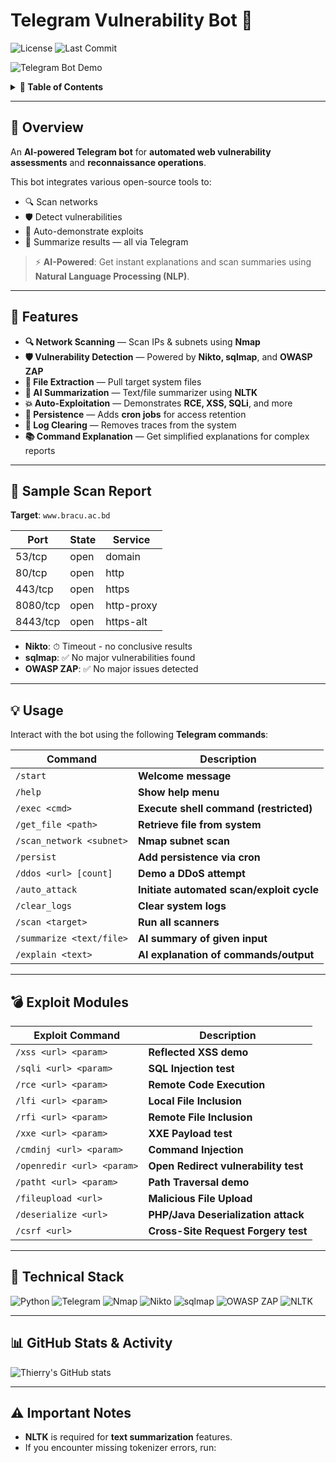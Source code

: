 # **Telegram Vulnerability Bot** 🤖

![License](https://img.shields.io/github/license/thierrynshimiyumukiza/telegrambot)
![Last Commit](https://img.shields.io/github/last-commit/thierrynshimiyumukiza/telegrambot)
                      
![Telegram Bot Demo](https://github.com/user-attachments/assets/b7890dca-f3b4-4366-8d78-386e69afa8a6)

<details>
  <summary><strong>📑 Table of Contents</strong></summary>

- [**Overview**](#overview)
- [**Features**](#features)
- [**Sample Scan Report**](#sample-scan-report)
- [**Usage**](#usage)
- [**Exploit Modules**](#exploit-modules)
- [**Technical Stack**](#technical-stack)
- [**GitHub Stats & Activity**](#github-stats--activity)
- [**Important Notes**](#important-notes)
- [**License**](#license)
</details>

---

## 📌 **Overview**

An **AI-powered Telegram bot** for **automated web vulnerability assessments** and **reconnaissance operations**.

This bot integrates various open-source tools to:
- 🔍 Scan networks
- 🛡 Detect vulnerabilities
- 🚀 Auto-demonstrate exploits
- 📄 Summarize results — all via Telegram

> ⚡ **AI-Powered**: Get instant explanations and scan summaries using **Natural Language Processing (NLP)**.

---

## 🚀 **Features**

- **🔍 Network Scanning** — Scan IPs & subnets using **Nmap**  
- **🛡 Vulnerability Detection** — Powered by **Nikto, sqlmap**, and **OWASP ZAP**  
- **📁 File Extraction** — Pull target system files  
- **🧠 AI Summarization** — Text/file summarizer using **NLTK**  
- **💥 Auto-Exploitation** — Demonstrates **RCE, XSS, SQLi**, and more  
- **📅 Persistence** — Adds **cron jobs** for access retention  
- **🧹 Log Clearing** — Removes traces from the system  
- **📚 Command Explanation** — Get simplified explanations for complex reports

---

## 📄 **Sample Scan Report**  
**Target**: `www.bracu.ac.bd`

| **Port**     | **State** | **Service**    |
|--------------|-----------|----------------|
| 53/tcp       | open      | domain         |
| 80/tcp       | open      | http           |
| 443/tcp      | open      | https          |
| 8080/tcp     | open      | http-proxy     |
| 8443/tcp     | open      | https-alt      |

- **Nikto**: ⏱ Timeout - no conclusive results  
- **sqlmap**: ✅ No major vulnerabilities found  
- **OWASP ZAP**: ✅ No major issues detected

---

## 💡 **Usage**

Interact with the bot using the following **Telegram commands**:

| **Command**                | **Description**                                |
|----------------------------|------------------------------------------------|
| `/start`                   | **Welcome message**                            |
| `/help`                    | **Show help menu**                             |
| `/exec <cmd>`              | **Execute shell command (restricted)**         |
| `/get_file <path>`         | **Retrieve file from system**                  |
| `/scan_network <subnet>`   | **Nmap subnet scan**                           |
| `/persist`                 | **Add persistence via cron**                   |
| `/ddos <url> [count]`      | **Demo a DDoS attempt**                        |
| `/auto_attack`             | **Initiate automated scan/exploit cycle**      |
| `/clear_logs`              | **Clear system logs**                          |
| `/scan <target>`           | **Run all scanners**                           |
| `/summarize <text/file>`   | **AI summary of given input**                  |
| `/explain <text>`          | **AI explanation of commands/output**          |

---

## 💣 **Exploit Modules**

| **Exploit Command**        | **Description**                                |
|----------------------------|------------------------------------------------|
| `/xss <url> <param>`       | **Reflected XSS demo**                         |
| `/sqli <url> <param>`      | **SQL Injection test**                         |
| `/rce <url> <param>`       | **Remote Code Execution**                      |
| `/lfi <url> <param>`       | **Local File Inclusion**                       |
| `/rfi <url> <param>`       | **Remote File Inclusion**                      |
| `/xxe <url> <param>`       | **XXE Payload test**                           |
| `/cmdinj <url> <param>`    | **Command Injection**                          |
| `/openredir <url> <param>` | **Open Redirect vulnerability test**           |
| `/patht <url> <param>`     | **Path Traversal demo**                        |
| `/fileupload <url>`        | **Malicious File Upload**                      |
| `/deserialize <url>`       | **PHP/Java Deserialization attack**            |
| `/csrf <url>`              | **Cross-Site Request Forgery test**            |

---

## 🧰 **Technical Stack**

![Python](https://img.shields.io/badge/Python-3776AB?style=for-the-badge&logo=python&logoColor=white)
![Telegram](https://img.shields.io/badge/Telegram-0088CC?style=for-the-badge&logo=telegram&logoColor=white)
![Nmap](https://img.shields.io/badge/Nmap-0C71C3?style=for-the-badge&logo=nmap&logoColor=white)
![Nikto](https://img.shields.io/badge/Nikto-FF6C37?style=for-the-badge&logo=nikto&logoColor=white)
![sqlmap](https://img.shields.io/badge/sqlmap-27A844?style=for-the-badge&logo=sqlmap&logoColor=white)
![OWASP ZAP](https://img.shields.io/badge/OWASP%20ZAP-239120?style=for-the-badge&logo=owasp&logoColor=white)
![NLTK](https://img.shields.io/badge/NLTK-FFCC00?style=for-the-badge&logo=nltk&logoColor=black)

---

## 📊 **GitHub Stats & Activity**

![Thierry's GitHub stats](https://github-readme-stats.vercel.app/api?username=thierrynshimiyumukiza&show_icons=true&theme=radical)


---

## ⚠️ **Important Notes**

- **NLTK** is required for **text summarization** features.  
- If you encounter missing tokenizer errors, run:

```bash

  
  
  
  
  
  
  
  
  
  
  
  
  
  
  
  
  
  
  
  
  
  
  
                                          
  
  
  
  
  
                      
                      
                      
                      
                      
                      
                      
                      
                      
                      
                      
                      
                      
                      
                      
                      
                      
                      
                      
                      
                      
                      
                      
                      
                      
                      
  
